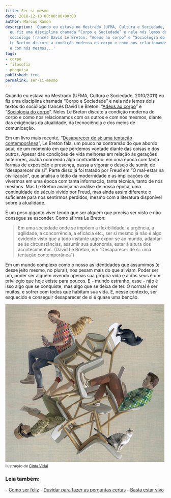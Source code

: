 ```yaml
---
title: Ser si mesmo
date: 2018-12-10 00:00:00+00:00
author: Marcos Ramon
description: 'Quando eu estava no Mestrado (UFMA, Cultura e Sociedade, 2010/2011)
  eu fiz uma disciplina chamada “Corpo e Sociedade” e nela nós lemos dois textos do
  sociólogo francês David Le Breton: “Adeus ao corpo” e “Sociologia do corpo”. Neles
  Le Breton discute a condição moderna do corpo e como nos relacionamos com os outros
  e com nós mesmos...'
tags:
- corpo
- filosofia
- pesquisa
published: true
permalink: ser-si-mesmo
---
```

Quando eu estava no Mestrado (UFMA, Cultura e Sociedade, 2010/2011) eu fiz uma disciplina chamada “Corpo e Sociedade” e nela nós lemos dois textos do sociólogo francês David Le Breton: “[Adeus ao corpo](https://amzn.to/2SDzJXQ)” e “[Sociologia do corpo](https://amzn.to/2QIonEY)”. Neles Le Breton discute a condição moderna do corpo e como nos relacionamos com os outros e com nós mesmos, diante das exigências da atualidade, da tecnociência e dos meios de comunicação.

Em um livro mais recente, “[Desaparecer de si: uma tentação contemporânea](https://amzn.to/2EbKHjy)”, Le Breton fala, um pouco na contramão do que abordo aqui, de um momento em que perdemos vontade diante das coisas e dos outros. Apesar das condições de vida melhores em relação às gerações anteriores, acaba ocorrendo algo contraditório: em uma época com tanta formas de exposição e presença, passa a vigorar o desejo de sumir, de “desaparecer de si”. Parte disso já foi tratado por Freud em “O mal-estar na civilização”, que analisa o tédio da modernidade e as implicações de vivermos em uma época com tanta informação, tanta técnica, tanto de nós mesmos. Mas Le Breton avança na análise de nossa época, uma continuidade do século vivido por Freud, mas ainda assim diferente o suficiente para nos sentirmos perdidos, mesmo com a literatura disponível sobre a atualidade.

É um peso gigante viver tendo que ser alguém que precisa ser visto e não consegue se esconder. Como afirma Le Breton:

> Em uma sociedade onde se impõem a flexibilidade, a urgência, a agilidade, a concorrência, a eficácia etc., ser si mesmo já não é algo evidente visto que a todo instante urge expor-se ao mundo, adaptar-se às circunstâncias, assumir sua autonomia, estar à altura dos acontecimentos. (David Le Breton, em “Desaparecer de si: uma tentação contemporânea”)

Em um mundo complexo como o nosso as identidades que assumimos (e desse jeito mesmo, no plural), nos pesam mais do que aliviam. Poder ser um, poder ser alguém vivendo apenas sua própria vida e a dos seus é um privilégio que hoje existe para poucos. E - mundo estranho, esse - não é isso algo que se conquiste, mas algo que se deixa de ter. O normal é ser muitos, e sofrer com todos que habitam sua vida. E, nesse contexto, ser esquecido e conseguir desaparecer de si é quase uma benção.

<img src="/assets/img/Cinta+Vidal.jpg">
<small>Ilustração de <a href="https://cintavidal.com/">Cinta Vidal</a></small>



<h3>Leia também:</h3>
- <a href="/como-ser-feliz">Como ser feliz</a>
- <a href="/duvidar-para-fazer-as-perguntas-certas">Duvidar para fazer as perguntas certas</a>
- <a href="/basta-estar-vivo">Basta estar vivo</a>
